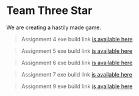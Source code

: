 # Team Three Star

We are creating a hastily made game.

> Assignment 4 exe build link [is available here](https://drive.google.com/file/d/1ql6HQkUQsSn9okolxfKPhhOj-QEDtpuJ/view?usp=sharing)

> Assignment 5 exe build link [is available here](https://drive.google.com/file/d/1SyKzo8UkNBh3tH2xa6uLFmwC61zXnSdX/view?usp=sharing)

> Assignment 6 exe build link [is available here](https://drive.google.com/file/d/1RGYTsLQ98l8aasdYhCpx8TGeff92AB-n/view?usp=sharing)

> Assignment 7 exe build link [is available here](https://drive.google.com/file/d/12jdVLY9xZT5R8vU5VFQ44uW16GCb29JY/view?usp=sharing)

> Assignment 9 exe build link [is available here](https://drive.google.com/file/d/13JQ9zcElUimjp7UGI1FjX9qdSopmgNFm/view?usp=sharing)
